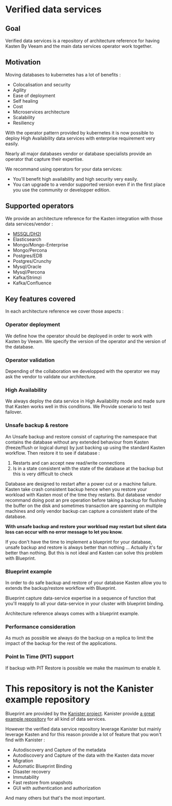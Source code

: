 # Verified data services 

## Goal 

Verified data services is a repository of architecture reference for having Kasten By Veeam and the main data services operator work together.

## Motivation 

Moving databases to kubernetes has a lot of benefits :
- Colocalisation and security 
- Agility 
- Ease of deployment
- Self healing
- Cost
- Microservices architecture
- Scalability
- Resiliency


With the operator pattern provided by kubernetes it is now possible to deploy High Availability data services with enterprise requirement very easily. 

Nearly all major databases vendor or database specialists provide an operator that capture their expertise.

We recommand using operators for your data services: 
- You'll benefit high availability and high security very easily. 
- You can upgrade to a vendor supported version even if in the first place you use the community or developper edition.

## Supported operators 

We provide an architecture reference for the Kasten integration with those data services/vendor :

- [MSSQL/DH2I](./dh2i/)
- Elasticsearch
- Mongo/Mongo-Enterprise 
- Mongo/Percona
- Postgres/EDB
- Postgres/Crunchy  
- Mysql/Oracle
- Mysql/Percona 
- Kafka/Strimzi
- Kafka/Confluence

## Key features covered 

In each architecture reference we cover those aspects :

### Operator deployment 
We define how the operator should be deployed in order to work with Kasten by Veeam. We specify the version of the operator and the version of the database.

### Operator validation 
Depending of the collaboration we developped with the operator we may ask the vendor to validate our architecture. 

### High Availability 
We always deploy the data service in High Availability mode and made sure that Kasten works well in this conditions. We Provide scenario to test failover.

### Unsafe backup & restore

An Unsafe backup and restore consist of capturing the namespace that contains the database without any extended behaviour 
from Kasten (freeze/flush or logical dump) by just backing up using the standard Kasten workflow. Then restore it to see if database : 
1. Restarts and can accept new read/write connections 
2. Is in a state consistent with the state of the database at the backup but this is very difficult to check 

Database are designed to restart after a power cut or a machine failure. Kasten take crash consistent backup hence when you 
restore your workload with Kasten most of the time they restarts. But database vendor recommand doing post an pre operation before taking a
backup for flushing the buffer on the disk and sometimes transaction are spanning on multiple machines and only vendor backup can capture 
a consistent state of the database. 

**With unsafe backup and restore your workload may restart but silent data loss can occur with no error message to let you know.**

If you don't have the time to implement a blueprint for your database, unsafe backup and restore is always better than nothing ... 
Actually it's far better than nothing. But this is not ideal and Kasten can solve this problem with Blueprint. 

### Blueprint example 

In order to do safe backup and restore of your database Kasten allow you to extends the backup/restore workflow with Blueprint. 

Blueprint capture data-service expertise in a sequence of function that you'll reapply to all your data-service in your cluster with blueprint binding.

Architecture reference always comes with a blueprint example.

### Performance consideration 

As much as possible we always do the backup on a replica to limit the impact of the backup for the rest of the applications.

### Point In Time (PIT) support 

If backup with PIT Restore is possible we make the maximum to enable it.


# This repository is not the Kanister example repository 

Blueprint are provided by the [Kanister project](https://docs.kanister.io/overview.html). Kanister provide [a great example repository](https://github.com/kanisterio/kanister/tree/master/examples) for all kind of data services.

However the verified data service repository leverage Kanister but mainly leverage Kasten and for this reason provide a lot of feature that you won't find with Kanister : 

- Autodiscovery and Capture of the metadata 
- Autodiscovery and Capture of the data with the Kasten data mover
- Migration 
- Automatic Blueprint Binding 
- Disaster recovery 
- Immutability 
- Fast restore from snapshots 
- GUI with authentication and authorization

And many others but that's the most important. 










